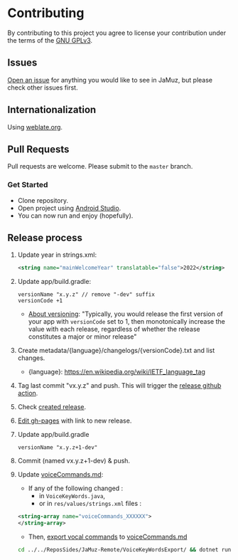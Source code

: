 # Contributing

By contributing to this project you agree to license your contribution under the terms of the [GNU GPLv3](LICENSE).

## Issues

[Open an issue](https://github.com/phramusca/JaMuz-Remote/issues?state=open) for anything you would like to see in JaMuz, but please check other issues first.

## Internationalization

Using [weblate.org](https://hosted.weblate.org/engage/jamuz-remote/).

## Pull Requests

Pull requests are welcome.
Please submit to the `master` branch.

### Get Started

- Clone repository.
- Open project using [Android Studio](https://developer.android.com/studio/).
- You can now run and enjoy (hopefully).

## Release process

1. Update year in strings.xml:  

    ```xml
    <string name="mainWelcomeYear" translatable="false">2022</string>
    ```

1. Update app/build.gradle:

    ```text
    versionName "x.y.z" // remove "-dev" suffix
    versionCode +1
    ```

    - [About versioning](https://developer.android.com/studio/publish/versioning): "Typically, you would release the first version of your app with `versionCode` set to 1, then monotonically increase the value with each release, regardless of whether the release constitutes a major or minor release"

1. Create metadata/{language}/changelogs/{versionCode}.txt and list changes.

    - {language}: https://en.wikipedia.org/wiki/IETF_language_tag

1. Tag last commit "vx.y.z" and push. This will trigger the [release github action](https://github.com/phramusca/JaMuz-Remote/actions/workflows/release.yml).

1. Check [created release](https://github.com/phramusca/JaMuz-Remote/releases).

1. [Edit gh-pages](https://github.com/phramusca/JaMuz/edit/gh-pages/index.md) with link to new release.

1. Update app/build.gradle

    ```text
    versionName "x.y.z+1-dev" 
    ```

1. Commit (named vx.y.z+1-dev) & push.

1. Update [voiceCommands.md](https://github.com/phramusca/JaMuz-Remote/blob/master/data/voiceCommands.md):

    - If any of the following changed :
        - in `VoiceKeyWords.java`,
        - or in `res/values/strings.xml` files :

    ```xml
    <string-array name="voiceCommands_XXXXXX">
    </string-array>
    ```

    - Then, [export vocal commands](../../ReposSides/JaMuz-Remote/VoiceKeyWordsExport) to [voiceCommands.md](https://github.com/phramusca/JaMuz-Remote/edit/master/data/voiceCommands.md)

    ```bash
    cd ../../ReposSides/JaMuz-Remote/VoiceKeyWordsExport/ && dotnet run Program.cs
    ```
